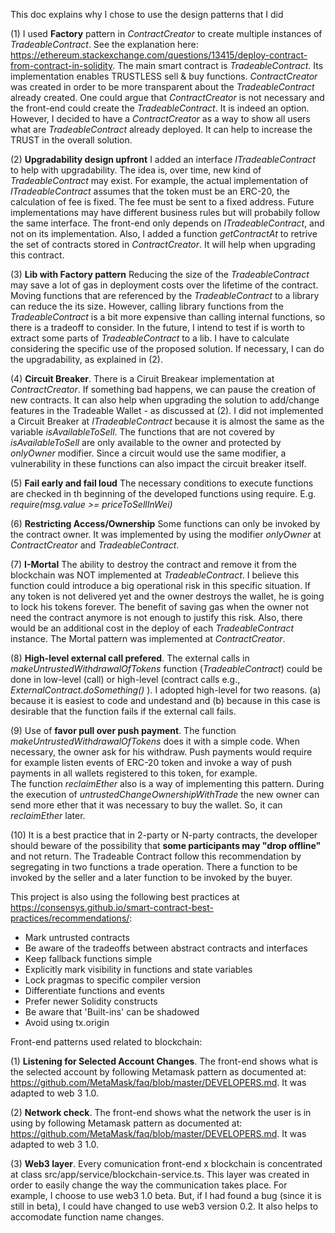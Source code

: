 This doc explains why I chose to use the design patterns that I did

(1) I used **Factory** pattern in  _ContractCreator_ to create multiple instances of _TradeableContract_. See the explanation here: https://ethereum.stackexchange.com/questions/13415/deploy-contract-from-contract-in-solidity.
The main smart contract is _TradeableContract_. Its implementation enables TRUSTLESS sell & buy functions.  _ContractCreator_ was created in order to be more transparent about the _TradeableContract_ already created. One could argue that _ContractCreator_ is not necessary and the front-end could create the  _TradeableContract_. It is indeed an option. However, I decided to have a _ContractCreator_ as a way to show all users what are _TradeableContract_ already deployed. It can help to increase the TRUST in the overall solution.

(2) **Upgradability design upfront**
I added an interface _ITradeableContract_ to help with upgradability. The idea is, over time, new kind of _TradeableContract_ may exist. 
For example, the actual implementation of _ITradeableContract_ assumes that the token must be an ERC-20, the calculation of fee is fixed. The fee must be sent to a fixed address. Future implementations may have different business rules but will probabily follow the same interface. The front-end only depends on _ITradeableContract_, and not on its implementation.
Also, I added a function _getContractAt_ to retrive the set of contracts stored in _ContractCreator_. It will help when upgrading this contract.

(3) **Lib with Factory pattern**
Reducing the size of the _TradeableContract_  may save a lot of gas in deployment costs over the lifetime of the contract. Moving functions that are referenced by the _TradeableContract_ to a library can reduce the its size.
However, calling library functions from the _TradeableContract_ is a bit more expensive than calling internal functions, so there is a tradeoff to consider. In the future, I intend to test if is worth to extract some parts of _TradeableContract_ to a lib. I have to calculate considering the specific use of the proposed solution. If necessary, I can do the upgradability, as explained in (2).

(4) **Circuit Breaker**. There is a Ciruit Breakear implementation at _ContractCreator_. If something bad happens, we can pause the creation of new contracts. It can also help when upgrading the solution to add/change features in the Tradeable Wallet - as discussed at (2).  I did not implemented a Circuit Breaker at _ITradeableContract_ because it is almost the same as the variable _isAvailableToSell_. The functions that are not covered by _isAvailableToSell_ are only available to the owner and protected by _onlyOwner_ modifier. Since a circuit would use the same modifier, a vulnerability in these functions can also impact the circuit breaker itself.

(5) **Fail early and fail loud**
The necessary conditions to execute functions are checked in th beginning of the developed functions using require. E.g. _require(msg.value >= priceToSellInWei)_

(6) **Restricting Access/Ownership**
Some functions can only be invoked by the contract owner. It was implemented by using the modifier _onlyOwner_ at  _ContractCreator_ and _TradeableContract_.

(7) **I-Mortal**
The ability to destroy the contract and remove it from the blockchain was NOT implemented at _TradeableContract_. I believe this function could introduce a big operational risk in this specific situation. If any token is not delivered yet and the owner destroys the wallet, he is going to lock his tokens forever. The benefit of saving gas when the owner not need the contract anymore is not enough to justify this risk. Also, there would be an additional cost in the deploy of each  _TradeableContract_ instance.
The Mortal pattern was implemented at _ContractCreator_.

(8) **High-level external call prefered**. The external calls in _makeUntrustedWithdrawalOfTokens_ function (_TradeableContract_) could be done in low-level (call) or high-level (contract calls e.g., _ExternalContract.doSomething()_ ). I adopted high-level for two reasons. (a) because it is easiest to code and undestand and (b) because in this case is desirable that the function fails if the external call fails.

(9) Use of **favor pull over push payment**. The function _makeUntrustedWithdrawalOfTokens_ does it with a simple code. When necessary, the owner ask for his withdraw. Push payments would require for example listen events of ERC-20 token and invoke a way of push payments in all wallets registered to this token, for example.  
The function _reclaimEther_ also is a way of implementing this pattern. During the execution of _untrustedChangeOwnershipWithTrade_ the new owner can send more ether that it was necessary to buy the wallet. So, it can _reclaimEther_ later.

(10) It is a best practice that in 2-party or N-party contracts, the developer should beware of the possibility that **some participants may "drop offline"** and not return. The Tradeable Contract follow this recommendation by segregating in two functions a trade operation. There a function to be invoked by the seller and a later function to be invoked by the buyer.

This project is also using the following best practices at https://consensys.github.io/smart-contract-best-practices/recommendations/:
* Mark untrusted contracts
* Be aware of the tradeoffs between abstract contracts and interfaces
* Keep fallback functions simple
* Explicitly mark visibility in functions and state variables
* Lock pragmas to specific compiler version
* Differentiate functions and events
* Prefer newer Solidity constructs
* Be aware that 'Built-ins' can be shadowed
* Avoid using tx.origin


Front-end patterns used related to blockchain:

(1) **Listening for Selected Account Changes**. The front-end shows what is the selected account by following Metamask pattern as documented at: https://github.com/MetaMask/faq/blob/master/DEVELOPERS.md.  It was adapted to web 3 1.0.

(2) **Network check**. The front-end shows what the network the user is in using by following Metamask pattern as documented at: https://github.com/MetaMask/faq/blob/master/DEVELOPERS.md. It was adapted to web 3 1.0.  

(3) **Web3 layer**. Every comunication front-end x blockchain is concentrated at class src/app/service/blockchain-service.ts. This layer was created in order to easily change the way the communication takes place. For example, I choose to use web3 1.0 beta. But, if I had found a bug (since it is still in beta), I could have changed to use web3 version 0.2. It also helps to accomodate function name changes.